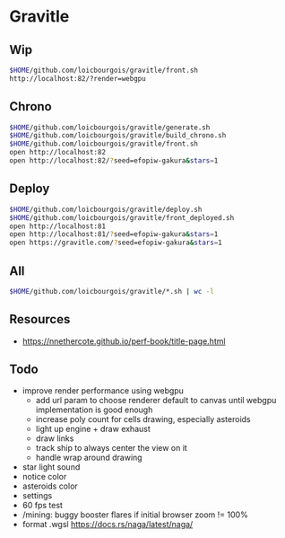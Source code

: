 # Gravitle


## Wip
```sh
$HOME/github.com/loicbourgois/gravitle/front.sh
http://localhost:82/?render=webgpu 
```


## Chrono
```sh
$HOME/github.com/loicbourgois/gravitle/generate.sh
$HOME/github.com/loicbourgois/gravitle/build_chrono.sh
$HOME/github.com/loicbourgois/gravitle/front.sh
open http://localhost:82
open http://localhost:82/?seed=efopiw-gakura&stars=1
```


## Deploy
```sh
$HOME/github.com/loicbourgois/gravitle/deploy.sh
$HOME/github.com/loicbourgois/gravitle/front_deployed.sh
open http://localhost:81
open http://localhost:81/?seed=efopiw-gakura&stars=1
open https://gravitle.com/?seed=efopiw-gakura&stars=1
```


## All
```sh
$HOME/github.com/loicbourgois/gravitle/*.sh | wc -l

```


## Resources
- https://nnethercote.github.io/perf-book/title-page.html


## Todo
- improve render performance using webgpu
  - add url param to choose renderer
    default to canvas until webgpu implementation is good enough
  - increase poly count for cells drawing, especially asteroids
  - light up engine + draw exhaust
  - draw links
  - track ship to always center the view on it
  - handle wrap around drawing
- star light sound
- notice color
- asteroids color
- settings
- 60 fps test
- /mining: buggy booster flares if initial browser zoom != 100%
- format .wgsl
  https://docs.rs/naga/latest/naga/

